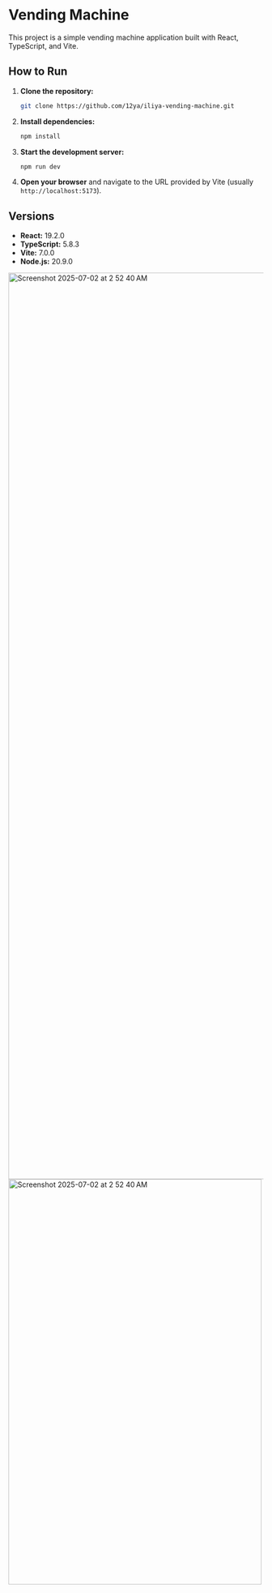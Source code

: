 # Vending Machine

This project is a simple vending machine application built with React, TypeScript, and Vite.

## How to Run

1. **Clone the repository:**

    ```bash
    git clone https://github.com/12ya/iliya-vending-machine.git
    ```

2. **Install dependencies:**

    ```bash
    npm install
    ```

3. **Start the development server:**

    ```bash
    npm run dev
    ```

4. **Open your browser** and navigate to the URL provided by Vite (usually `http://localhost:5173`).

## Versions

-   **React:** 19.2.0
-   **TypeScript:** 5.8.3
-   **Vite:** 7.0.0
-   **Node.js:** 20.9.0


<img width="1789" alt="Screenshot 2025-07-02 at 2 52 40 AM" src="https://github.com/user-attachments/assets/1ee0e44e-3c41-426c-b7a6-c5fb735c4770" />
<img width="500" height="800" alt="Screenshot 2025-07-02 at 2 52 40 AM" src="https://github.com/user-attachments/assets/fa3b8f41-73ab-4121-9561-bcefa301194e" />


